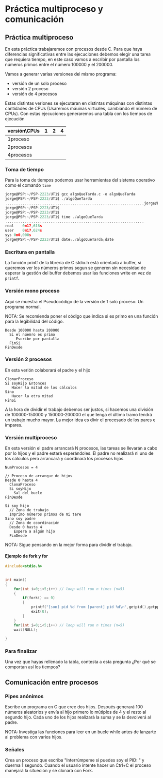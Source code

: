 # Práctica multiproceso y comunicación

## Práctica multiproceso

En esta práctica trabajaremos con procesos desde C. Para que haya diferencias significativas entre las ejecuciones debemos elegir una tarea que requiera tiempo, en este caso vamos a escribir por pantalla los números primos entre el número 100000 y el 200000.

Vamos a generar varias versiones del mismo programa:

- versión de un solo proceso
- versión 2 proceso
- versión de 4 procesos

Estas distintas veriones se ejecutaran en distintas máquinas con distintas cantidades de CPUs (Usaremos máuinas virtuales, cambiando el número de CPUs). Con estas ejecuciones generaremos una tabla con los tiempos de ejecución


| versión\CPUs | 1 | 2 | 4 |
|--------------|---|---|---|
| 1proceso     |   |   |   |
| 2procesos    |   |   |   |
| 4procesos    |   |   |   |


### Toma de tiempo

Para la toma de tiempos podemos usar herramientas del sistema operativo como el comando ```time```

```c
jorge@PSP:~/PSP-2223/UT1$ gcc algoQueTarda.c -o algoQueTarda
jorge@PSP:~/PSP-2223/UT1$ ./algoQueTarda 
................................................................jorge@PSP:~/PSP-2223/UT1$ 
jorge@PSP:~/PSP-2223/UT1$ 
jorge@PSP:~/PSP-2223/UT1$ 
jorge@PSP:~/PSP-2223/UT1$ time ./algoQueTarda 
................................................................
real	0m17,616s
user	0m17,624s
sys	0m0,000s
jorge@PSP:~/PSP-2223/UT1$ date;./algoQueTarda;date

```

### Escritura en pantalla

La función printf de la librería de C stdio.h está orientada a buffer, si queremos ver los números primos segun se generen sin necesidad de esperar la gestión del buffer debemos usar las funciones write en vez de ```printf```.

### Versión mono proceso

Aquí se muestra el Pseudocódigo de la versión de 1 solo proceso. Un programa normal.

NOTA: Se recomienda poner el código que indica si es primo en una función para la legibilidad del código.

```
Desde 100000 hasta 200000
  Si el núemro es primo
     Escribe por pantalla
  FinSi
FinDesde
```

### Versión 2 procesos

En esta verión colaborará el padre y el hijo

```
ClonarProceso
Si soyHijo Entonces
   Hacer la mitad de los cálculos
Sino
   Hacer la otra mitad
FinSi
```

A la hora de dividir el trabajo debemos ser justos, si hacemos una división de 100000-150000 y 150000-200000 el que tenga el último tramo tendrá un trabajo mucho mayor. La mejor idea es divir el procesado de los pares e impares.

### Versión multiproceso

En esta versión el padre arrancará N procesos, las tareas se llevarán a cabo por lo hijos y el padre estará esperándoles. El padre no realizará ni uno de los cálculos pero arrancará y coordinará los procesos hijos.

```
NumProcesos = 4

// Proceso de arranque de hijos
Desde 0 hasta 4
  ClonaProceso
  Si soyHijo
    Sal del bucle
FinDesde

Si soy hijo
  // Zona de trabajo
  Imprimo números primos de mi tare
Sino soy padre
  // Zona de coordinación
  Desde 0 hasta 4
    Espera a algún hijo
  FinDesde
```

NOTA: Sigue pensando en la mejor forma para dividir el trabajo.

#### Ejemplo de fork y for

```c
#include<stdio.h>
  
  
int main()
{
    for(int i=0;i<5;i++) // loop will run n times (n=5)
    {
        if(fork() == 0)
        {
            printf("[son] pid %d from [parent] pid %d\n",getpid(),getppid());
            exit(0);
        }
    }
    for(int i=0;i<5;i++) // loop will run n times (n=5)
    wait(NULL);
      
}
```


### Para finalizar

Una vez que hayas rellenado la tabla, contesta a esta pregunta
¿Por qué se comportan así los tiempos?


## Comunicación entre procesos

### Pipes anónimos

Escribe un programa en C que cree dos hijos. Después generará 100 números aleatorios y envía al hijo primero lo mútiplos de 4 y el resto al segundo hijo. Cada uno de los hijos realizará la suma y se la devolverá al padre.

NOTA: Investiga las funciones para leer en un bucle while antes de lanzarte al problema con varios hijos.

### Señales

Crea un proceso que escriba "Interrúmpeme si puedes soy el PID: <pid>" y duerma 1 segundo. Cuando el usuario intente hacer un Ctrl+C el proceso manejará la situeción y se clonará con Fork.

